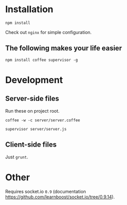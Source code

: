 # Installation

```npm install```

Check out ```nginx``` for simple configuration.

## The following makes your life easier

```npm install coffee supervisor -g```

# Development

## Server-side files

Run these on project root.

```coffee -w -c server/server.coffee```

```supervisor server/server.js```

## Client-side files

Just ```grunt```.

# Other

Requires socket.io `0.9` (documentation https://github.com/learnboost/socket.io/tree/0.9.14).